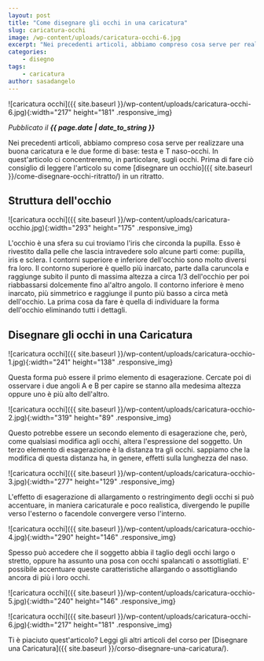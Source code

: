 ```yaml
---
layout: post
title: "Come disegnare gli occhi in una caricatura"
slug: caricatura-occhi
image: /wp-content/uploads/caricatura-occhi-6.jpg
excerpt: "Nei precedenti articoli, abbiamo compreso cosa serve per realizzare una buona caricatura e le due forme di base: testa e T naso-occhi. In quest'articolo"
categories:
    - disegno
tags:
    - caricatura
author: sasadangelo
---
```


![caricatura occhi]({{ site.baseurl }}/wp-content/uploads/caricatura-occhi-6.jpg){:width="217" height="181" .responsive_img}

_Pubblicato il **{{ page.date | date_to_string }}**_

Nei precedenti articoli, abbiamo compreso cosa serve per realizzare una buona caricatura e le due forme di base: testa e T naso-occhi. In quest'articolo ci concentreremo, in particolare, sugli occhi. Prima di fare ciò consiglio di leggere l'articolo su come [disegnare un occhio]({{ site.baseurl }}/come-disegnare-occhi-ritratto/) in un ritratto.

## Struttura dell'occhio

![caricatura occhi]({{ site.baseurl }}/wp-content/uploads/caricatura-occhio.jpg){:width="293" height="175" .responsive_img}

L'occhio è una sfera su cui troviamo l'iris che circonda la pupilla. Esso è rivestito dalla pelle che lascia intravedere solo alcune parti come: pupilla, iris e sclera. I contorni superiore e inferiore dell'occhio sono molto diversi fra loro. Il contorno superiore è quello più inarcato, parte dalla caruncola e raggiunge subito il punto di massima altezza a circa 1/3 dell'occhio per poi riabbassarsi dolcemente fino al'altro angolo. Il contorno inferiore è meno inarcato, più simmetrico e raggiunge il punto più basso a circa metà dell'occhio. La prima cosa da fare è quella di individuare la forma dell'occhio eliminando tutti i dettagli.

## Disegnare gli occhi in una Caricatura

![caricatura occhi]({{ site.baseurl }}/wp-content/uploads/caricatura-occhio-1.jpg){:width="241" height="138" .responsive_img}

Questa forma può essere il primo elemento di esagerazione. Cercate poi di osservare i due angoli A e B per capire se stanno alla medesima altezza oppure uno è più alto dell'altro.

![caricatura occhi]({{ site.baseurl }}/wp-content/uploads/caricatura-occhio-2.jpg){:width="319" height="89" .responsive_img}

Questo potrebbe essere un secondo elemento di esagerazione che, però, come qualsiasi modifica agli occhi, altera l'espressione del soggetto. Un terzo elemento di esagerazione è la distanza tra gli occhi. sappiamo che la modifica di questa distanza ha, in genere, effetti sulla lunghezza del naso.

![caricatura occhi]({{ site.baseurl }}/wp-content/uploads/caricatura-occhio-3.jpg){:width="277" height="129" .responsive_img}

L'effetto di esagerazione di allargamento o restringimento degli occhi si può accentuare, in maniera caricaturale e poco realistica, divergendo le pupille verso l'esterno o facendole convergere verso l'interno.

![caricatura occhi]({{ site.baseurl }}/wp-content/uploads/caricatura-occhio-4.jpg){:width="290" height="146" .responsive_img}

Spesso può accedere che il soggetto abbia il taglio degli occhi largo o stretto, oppure ha assunto una posa con occhi spalancati o assottigliati. E' possibile accentuare queste caratteristiche allargando o assottigliando ancora di più i loro occhi.

![caricatura occhi]({{ site.baseurl }}/wp-content/uploads/caricatura-occhio-5.jpg){:width="240" height="146" .responsive_img}

![caricatura occhi]({{ site.baseurl }}/wp-content/uploads/caricatura-occhi-6.jpg){:width="217" height="181" .responsive_img}

Ti è piaciuto quest'articolo? Leggi gli altri articoli del corso per [Disegnare una Caricatura]({{ site.baseurl }}/corso-disegnare-una-caricatura/).
